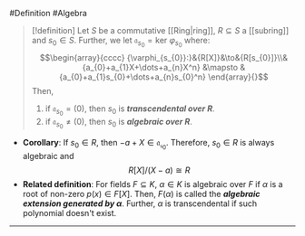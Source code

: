#Definition #Algebra

> [!definition]
> Let $S$ be a commutative [[Ring|ring]], $R\subseteq S$ a [[subring]] and $s_{0}\in S$. Further, we let $\mathfrak{a}_{s_{0}}=\text{ker }\varphi_{s_{0}}$ where: $$\begin{array}{cccc} {\varphi_{s_{0}}:}&{R[X]}&\to&{R[s_{0}]}\\&{a_{0}+a_{1}X+\dots+a_{n}X^n} &\mapsto & {a_{0}+a_{1}s_{0}+\dots+a_{n}s_{0}^n} \end{array}{}$$Then, 
> 1. if $\mathfrak{a}_{s_{0}}=(0)$, then $s_{0}$ is ***transcendental  over $R$***.
> 2. if $\mathfrak{a}_{s_{0}}\neq(0)$, then $s_{0}$ is ***algebraic  over $R$***.

- **Corollary**: If $s_{0}\in R$, then $-a+X\in \mathfrak{a_{s_{0}}}$. Therefore, $s_{0}\in R$ is always algebraic and $$R[X] / (X-a)\cong R$$ 
- **Related definition**: For fields $F\subseteq K$, $\alpha\in K$ is algebraic over $F$ if $\alpha$ is a root of non-zero $p(x)\in F[X]$. Then, $F(\alpha)$ is called the ***algebraic extension generated by $\alpha$***. Further, $\alpha$ is transcendental if such polynomial doesn't exist.
---
